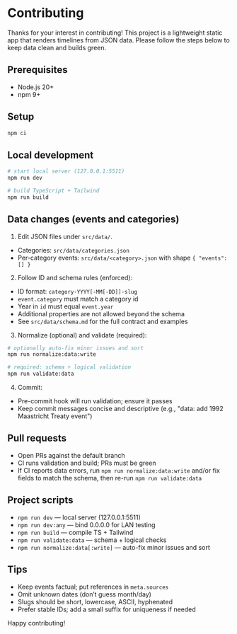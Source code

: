 # Contributing

Thanks for your interest in contributing! This project is a lightweight static app that renders timelines from JSON data. Please follow the steps below to keep data clean and builds green.

## Prerequisites
- Node.js 20+
- npm 9+

## Setup
```sh
npm ci
```

## Local development
```sh
# start local server (127.0.0.1:5511)
npm run dev

# build TypeScript + Tailwind
npm run build
```

## Data changes (events and categories)
1) Edit JSON files under `src/data/`.
- Categories: `src/data/categories.json`
- Per-category events: `src/data/<category>.json` with shape `{ "events": [] }`

2) Follow ID and schema rules (enforced):
- ID format: `category-YYYY[-MM[-DD]]-slug`
- `event.category` must match a category id
- Year in `id` must equal `event.year`
- Additional properties are not allowed beyond the schema
- See `src/data/schema.md` for the full contract and examples

3) Normalize (optional) and validate (required):
```sh
# optionally auto-fix minor issues and sort
npm run normalize:data:write

# required: schema + logical validation
npm run validate:data
```

4) Commit:
- Pre-commit hook will run validation; ensure it passes
- Keep commit messages concise and descriptive (e.g., "data: add 1992 Maastricht Treaty event")

## Pull requests
- Open PRs against the default branch
- CI runs validation and build; PRs must be green
- If CI reports data errors, run `npm run normalize:data:write` and/or fix fields to match the schema, then re-run `npm run validate:data`

## Project scripts
- `npm run dev` — local server (127.0.0.1:5511)
- `npm run dev:any` — bind 0.0.0.0 for LAN testing
- `npm run build` — compile TS + Tailwind
- `npm run validate:data` — schema + logical checks
- `npm run normalize:data[:write]` — auto-fix minor issues and sort

## Tips
- Keep events factual; put references in `meta.sources`
- Omit unknown dates (don’t guess month/day)
- Slugs should be short, lowercase, ASCII, hyphenated
- Prefer stable IDs; add a small suffix for uniqueness if needed

Happy contributing!
